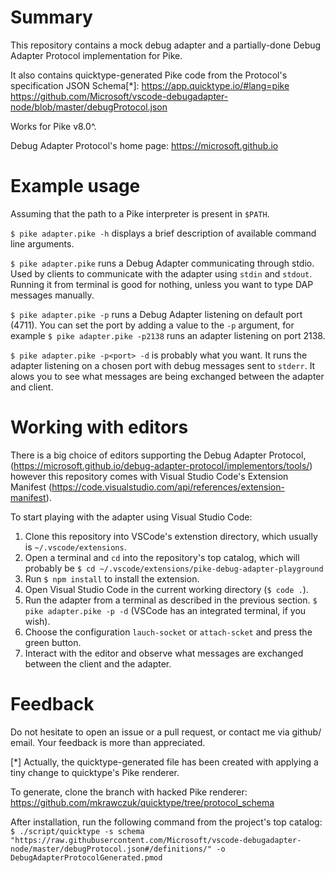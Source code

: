 # Summary

This repository contains a mock debug adapter and a partially-done
Debug Adapter Protocol implementation for Pike.

It also contains quicktype-generated Pike code from the Protocol's
specification JSON Schema[*]:
https://app.quicktype.io/#lang=pike
https://github.com/Microsoft/vscode-debugadapter-node/blob/master/debugProtocol.json

Works for Pike v8.0^.

Debug Adapter Protocol's home page:
https://microsoft.github.io

# Example usage

Assuming that the path to a Pike interpreter is present in `$PATH`.

`$ pike adapter.pike -h` displays a brief description of available
command line arguments.

`$ pike adapter.pike` runs a Debug Adapter communicating through stdio.
Used by clients to communicate with the adapter using `stdin` and `stdout`.
Running it from terminal is good for nothing, unless you want to type DAP
messages manually.

`$ pike adapter.pike -p` runs a Debug Adapter listening on default port (4711).
You can set the port by adding a value to the `-p` argument, for example
`$ pike adapter.pike -p2138` runs an adapter listening on port 2138.

`$ pike adapter.pike -p<port> -d` is probably what you want. It runs the
adapter listening on a chosen port with debug messages sent to `stderr`.
It alows you to see what messages are being exchanged between the adapter
and client.

# Working with editors

There is a big choice of editors supporting the Debug Adapter Protocol,
(https://microsoft.github.io/debug-adapter-protocol/implementors/tools/)
however this repository comes with Visual Studio Code's Extension Manifest
(https://code.visualstudio.com/api/references/extension-manifest).

To start playing with the adapter using Visual Studio Code:
1. Clone this repository into VSCode's extenstion directory, which usually is
`~/.vscode/extensions`.
2. Open a terminal and `cd` into the repository's top catalog,
which will probably be `$ cd ~/.vscode/extensions/pike-debug-adapter-playground`
3. Run `$ npm install` to install the extension.
4. Open Visual Studio Code in the current working directory (`$ code .`).
5. Run the adapter from a terminal as described in the previous section.
`$ pike adapter.pike -p -d`
(VSCode has an integrated terminal, if you wish).
6. Choose the configuration `lauch-socket` or `attach-scket` and press the
green button.
7. Interact with the editor and observe what messages are exchanged between
the client and the adapter.


# Feedback
Do not hesitate to open an issue or a pull request, or contact me via github/
email. Your feedback is more than appreciated.



[*] Actually, the quicktype-generated file has been created with applying a tiny
change to quicktype's Pike renderer.

To generate, clone the branch with hacked Pike renderer:
https://github.com/mkrawczuk/quicktype/tree/protocol_schema

After installation, run the following command from the project's top catalog:
`$ ./script/quicktype -s schema "https://raw.githubusercontent.com/Microsoft/vscode-debugadapter-node/master/debugProtocol.json#/definitions/" -o DebugAdapterProtocolGenerated.pmod`